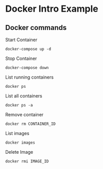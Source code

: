 # Docker Intro Example

## Docker commands

Start Container
```
docker-compose up -d
```

Stop Container
```
docker-compose down
```

List running containers
```
docker ps
```

List all containers
```
docker ps -a
```

Remove container
```
docker rm CONTAINER_ID
```

List images
```
docker images
```

Delete Image
```
docker rmi IMAGE_ID
``` 